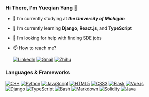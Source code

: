 ### Hi There, I'm Yueqian Yang 👋

- 🔭 I’m currently studying at ***the University of Michigan***
- 🌱 I’m currently learning **Django**, **React.js**, and **TypeScript**
- 🤔 I’m looking for help with finding SDE jobs
- 📫 How to reach me?
  
  [![LinkedIn](https://api.iconify.design/simple-icons/linkedin.svg?color=%230A66C2&height=20)](https://www.linkedin.com/in/yueqian-yang-563990194/)
  [![Gmail](https://api.iconify.design/simple-icons/gmail.svg?color=%23EA4335&height=20)](mailto:yangyq@umich.edu)
  [![Zhihu](https://api.iconify.design/simple-icons/zhihu.svg?color=%230084FF&height=20)](https://www.zhihu.com/people/yyq-78-30)

### Languages & Frameworks

[![C++](https://api.iconify.design/simple-icons/cplusplus.svg?color=%2300599C&height=20)](https://www.cplusplus.com/)
[![Python](https://api.iconify.design/simple-icons/python.svg?color=%233776AB&height=20)](https://www.python.org/)
[![JavaScript](https://api.iconify.design/simple-icons/javascript.svg?color=%23F7DF1E&height=20)](https://www.ecma-international.org/publications-and-standards/standards/ecma-262/)
[![HTML5](https://api.iconify.design/simple-icons/html5.svg?color=%23E34F26&height=20)](https://html.spec.whatwg.org/)
[![CSS3](https://api.iconify.design/simple-icons/css3.svg?color=%231572B6&height=20)](https://www.w3.org/TR/CSS/)
[![Flask](https://api.iconify.design/simple-icons/flask.svg?color=%23000000&height=20)](https://flask.palletsprojects.com/)
[![Vue.js](https://api.iconify.design/simple-icons/vuedotjs.svg?color=%234FC08D&height=20)](https://vuejs.org/)
[![Django](https://api.iconify.design/simple-icons/django.svg?color=%23092E20&height=20)](https://www.djangoproject.com/)
[![TypeScript](https://api.iconify.design/simple-icons/typescript.svg?color=%233178C6&height=20)](https://www.typescriptlang.org/)
[![Bash](https://api.iconify.design/simple-icons/gnubash.svg?color=%234EAA25&height=20)](https://www.gnu.org/software/bash/)
[![Markdown](https://api.iconify.design/simple-icons/markdown.svg?color=%23000000&height=20)](https://spec.commonmark.org/)
[![Solidity](https://api.iconify.design/simple-icons/solidity.svg?color=%23363636&height=20)](https://soliditylang.org/)
[![Java](https://api.iconify.design/simple-icons/java.svg?color=%23007396&height=20)](https://www.java.com/) 
